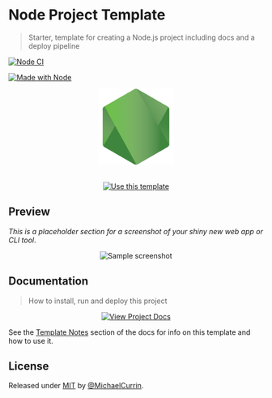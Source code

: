 # Node Project Template
> Starter, template for creating a Node.js project including docs and a deploy pipeline

<!-- Badges generated with: https://michaelcurrin.github.io/badge-generator/ -->

[![Node CI](https://github.com/mrcmoresi/test-cicd/actions/workflows/main.yml/badge.svg)](https://github.com/mrcmoresi/test-cicd/actions/workflows/main.yml)

[![Made with Node](https://img.shields.io/badge/Node.js->=12-blue?logo=node.js&logoColor=white)](https://nodejs.org)

<div align="center">
    <a href="https://nodejs.org">  
        <img src="https://raw.githubusercontent.com/github/explore/master/topics/nodejs/nodejs.png"
             alt="node icon"
             title="Node.js"
             width="150" height="150" />
    </a>
</div>

<br>

<!-- TODO: Remove this badge when creating a new app from this template -->

<div align="center">

[![Use this template](https://img.shields.io/badge/Generate-Use_this_template-2ea44f?style=for-the-badge)](https://github.com/MichaelCurrin/node-project-template/generate)

</div>


## Preview

_This is a placeholder section for a screenshot of your shiny new web app or CLI tool_.

<!-- TODO Replace sample.png in the repo with your own image and then remove the indentation to turn this from a code block to actual markdown image. -->

<div align="center">
    <img src="/sample.png" alt="Sample screenshot" title="Sample screenshot" />
</div>


## Documentation
> How to install, run and deploy this project

<div align="center">
    
[![View Project Docs](https://img.shields.io/badge/View-Project_Docs-blue?style=for-the-badge)](/docs/)

</div>

<!-- TODO delete this note on a new project -->

See the [Template Notes](/docs/template-notes/) section of the docs for info on this template and how to use it.


## License

Released under [MIT](/LICENSE) by [@MichaelCurrin](https://github.com/MichaelCurrin).
